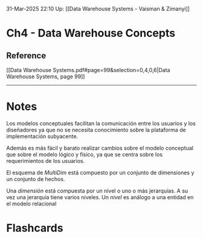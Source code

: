 31-Mar-2025 22:10
Up: [[Data Warehouse Systems - Vaisman & Zimanyi]]
# Ch4 - Data Warehouse Concepts

## Reference
[[Data Warehouse Systems.pdf#page=99&selection=0,4,0,6|Data Warehouse Systems, page 99]]
___
# Notes
Los modelos conceptuales facilitan la comunicación entre los usuarios y los diseñadores ya que no se necesita conocimiento sobre la plataforma de implementación subyacente.

Además es más fácil y barato realizar cambios sobre el modelo conceptual que sobre el modelo lógico y físico, ya que se centra sobre los requerimientos de los usuarios.

El esquema de _MultiDim_ está compuesto por un conjunto de dimensiones y un conjunto de hechos.

Una _dimensión_ está compuesta por un nivel o uno o más jerarquías. A su vez una jerarquía tiene varios niveles. Un _nivel_ es análogo a una entidad en el modelo relacional
# Flashcards